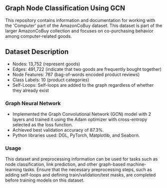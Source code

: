 ## Graph Node Classification Using GCN

This repository contains information and documentation for working with the 'Computer' part of the AmazonCoBuy dataset. This dataset is part of the larger AmazonCoBuy collection and focuses on co-purchasing behavior among computer-related goods.

## Dataset Description
- Nodes: 13,752 (represent goods)
- Edges: 491,722 (indicate that two goods are frequently bought together)
- Node Features: 767 (bag-of-words encoded product reviews)
- Class Labels: 10 (product categories)
- Self-Loops: Self-loops are added to the graph regardless of whether they already exist


### Graph Neural Network

- Implemented the Graph Convolutional Network (GCN) model with 2 layers and trained it using the Adam optimizer with cross-entropy selected as the loss function.
- Achieved best validation accuracy of 87.3%.
- Python libraries used: DGL, PyTorch, Matplotlib, and Seaborn.

### Usage
This dataset and preprocessing information can be used for tasks such as node classification, link prediction, and other graph-based machine-learning tasks. Ensure that the necessary preprocessing steps, such as adding self-loops and defining train/validation/test masks, are completed before training models on this dataset.

